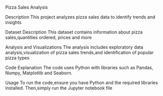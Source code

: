 Pizza Sales Analysis

Description
This project analyzes pizza sales data to identify trends and insights

Dataset Description
This dataset contains information about pizza sales,quantities ordered, prices and more

Analysis and Visualizations
The analysis includes exploratory data analysis,visualization of pizza sales trends,and identification of popular pizza types

Code Explanation
The code uses Python with libraries such as Pandas, Numpy, Matplotlib and Seaborn.

Usage
To run the code,ensure you have Python and the required libraries installed. Then,simply run the Jupyter notebook file
